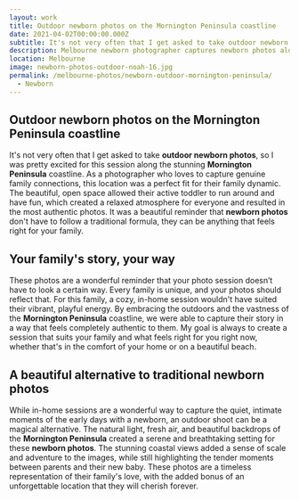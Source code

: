 ```yaml
---
layout: work
title: Outdoor newborn photos on the Mornington Peninsula coastline
date: 2021-04-02T00:00:00.000Z
subtitle: It's not very often that I get asked to take outdoor newborn photos, so I was pretty excited for this session along the stunning Mornington Peninsula coastline.
description: Melbourne newborn photographer captures newborn photos along the stunning Mornington Peninsula Coastline
location: Melbourne
image: newborn-photos-outdoor-noah-16.jpg
permalink: /melbourne-photos/newborn-outdoor-mornington-peninsula/
  - Newborn
---
```

## Outdoor newborn photos on the Mornington Peninsula coastline

It's not very often that I get asked to take **outdoor newborn photos**, so I was pretty excited for this session along the stunning **Mornington Peninsula** coastline. As a photographer who loves to capture genuine family connections, this location was a perfect fit for their family dynamic. The beautiful, open space allowed their active toddler to run around and have fun, which created a relaxed atmosphere for everyone and resulted in the most authentic photos. It was a beautiful reminder that **newborn photos** don't have to follow a traditional formula, they can be anything that feels right for your family.

## Your family's story, your way

These photos are a wonderful reminder that your photo session doesn’t have to look a certain way. Every family is unique, and your photos should reflect that. For this family, a cozy, in-home session wouldn't have suited their vibrant, playful energy. By embracing the outdoors and the vastness of the **Mornington Peninsula** coastline, we were able to capture their story in a way that feels completely authentic to them. My goal is always to create a session that suits your family and what feels right for you right now, whether that's in the comfort of your home or on a beautiful beach.

## A beautiful alternative to traditional newborn photos

While in-home sessions are a wonderful way to capture the quiet, intimate moments of the early days with a newborn, an outdoor shoot can be a magical alternative. The natural light, fresh air, and beautiful backdrops of the **Mornington Peninsula** created a serene and breathtaking setting for these **newborn photos**. The stunning coastal views added a sense of scale and adventure to the images, while still highlighting the tender moments between parents and their new baby. These photos are a timeless representation of their family's love, with the added bonus of an unforgettable location that they will cherish forever.
